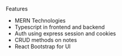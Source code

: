 Features
- MERN Technologies 
- Typescript in frontend and backend
- Auth using express session and cookies
- CRUD methods on notes
- React Bootstrap for UI
